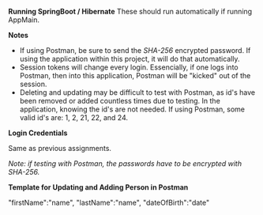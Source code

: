 **Running SpringBoot / Hibernate**
These should run automatically if running AppMain.

**Notes**
- If using Postman, be sure to send the _SHA-256_ encrypted password. If using the application within this project, it will do that automatically.
- Session tokens will change every login. Essencially, if one logs into Postman, then into this application, Postman will be "kicked" out of the session.
- Deleting and updating may be difficult to test with Postman, as id's have been removed or added countless times due to testing. In the application, knowing the id's are not needed. If using Postman, some valid id's are: 1, 2, 21, 22, and 24.

**Login Credentials**

Same as previous assignments.

_Note: if testing with Postman, the passwords have to be encrypted with SHA-256._


**Template for Updating and Adding Person in Postman**

"firstName":"name",
"lastName":"name",
"dateOfBirth":"date"


